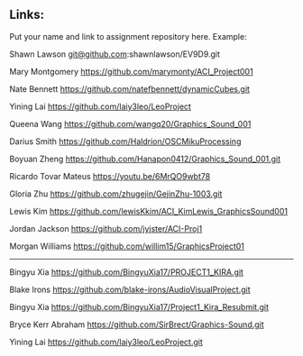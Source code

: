
## Links:

Put your name and link to assignment repository here. Example:

Shawn Lawson    git@github.com:shawnlawson/EV9D9.git


Mary Montgomery https://github.com/marymonty/ACI_Project001


Nate Bennett https://github.com/natefbennett/dynamicCubes.git


Yining Lai https://github.com/laiy3leo/LeoProject


Queena Wang https://github.com/wangq20/Graphics_Sound_001


Darius Smith https://github.com/Haldrion/OSCMikuProcessing


Boyuan Zheng https://github.com/Hanapon0412/Graphics_Sound_001.git

Ricardo Tovar Mateus https://youtu.be/6MrQO9wbt78

Gloria Zhu https://github.com/zhugejin/GejinZhu-1003.git


Lewis Kim https://github.com/lewisKkim/ACI_KimLewis_GraphicsSound001


Jordan Jackson https://github.com/jyjster/ACI-Proj1

Morgan Williams https://github.com/willim15/GraphicsProject01

----
Bingyu Xia https://github.com/BingyuXia17/PROJECT1_KIRA.git

Blake Irons https://github.com/blake-irons/AudioVisualProject.git


Bingyu Xia https://github.com/BingyuXia17/Project1_Kira_Resubmit.git


Bryce Kerr Abraham https://github.com/SirBrect/Graphics-Sound.git

Yining Lai https://github.com/laiy3leo/LeoProject.git
